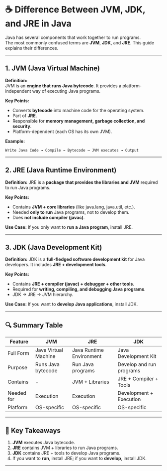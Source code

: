 # ☕ Difference Between JVM, JDK, and JRE in Java

Java has several components that work together to run programs.  
The most commonly confused terms are **JVM**, **JDK**, and **JRE**. This guide explains their differences.

---

## 1. JVM (Java Virtual Machine)

**Definition:**  
JVM is an **engine that runs Java bytecode**. It provides a platform-independent way of executing Java programs.

**Key Points:**

- Converts **bytecode** into machine code for the operating system.
- Part of **JRE**.
- Responsible for **memory management, garbage collection, and security**.
- Platform-dependent (each OS has its own JVM).

**Example:**

```text
Write Java Code → Compile → Bytecode → JVM executes → Output
```

---

## 2. JRE (Java Runtime Environment)

**Definition:**
JRE is a **package that provides the libraries and JVM** required to run Java programs.

**Key Points:**

- Contains **JVM + core libraries** (like java.lang, java.util, etc.).
- Needed **only to run** Java programs, not to develop them.
- Does **not include compiler (javac)**.

**Use Case:**
If you only want to **run a Java program**, install JRE.

---

## 3. JDK (Java Development Kit)

**Definition:**
JDK is a **full-fledged software development kit** for Java developers.
It includes **JRE + development tools**.

**Key Points:**

- Contains **JRE + compiler (javac) + debugger + other tools**.
- Required for **writing, compiling, and debugging Java programs**.
- JDK → JRE → JVM hierarchy.

**Use Case:**
If you want to **develop Java applications**, install JDK.

---

## 🔍 Summary Table

| Feature    | JVM                  | JRE                      | JDK                      |
|------------|----------------------|--------------------------|--------------------------|
| Full Form  | Java Virtual Machine | Java Runtime Environment | Java Development Kit     |
| Purpose    | Runs Java bytecode   | Run Java programs        | Develop and run programs |
| Contains   | -                    | JVM + Libraries          | JRE + Compiler + Tools   |
| Needed for | Execution            | Execution                | Development + Execution  |
| Platform   | OS-specific          | OS-specific              | OS-specific              |

---

## 🚀 Key Takeaways

1. **JVM** executes Java bytecode.
2. **JRE** contains JVM + libraries to run Java programs.
3. **JDK** contains JRE + tools to develop Java programs.
4. If you want to **run**, install JRE; if you want to **develop**, install JDK.

---
